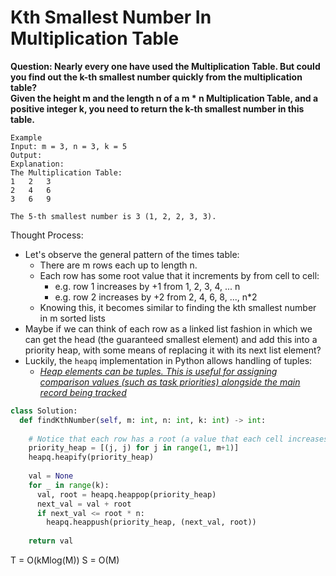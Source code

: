# Kth Smallest Number In Multiplication Table

<b>Question:  Nearly every one have used the Multiplication Table. But could you find out the k-th smallest number quickly from the multiplication table?  
Given the height m and the length n of a m * n Multiplication Table, and a positive integer k, you need to return the k-th smallest number in this table. </b>

```
Example  
Input: m = 3, n = 3, k = 5  
Output:   
Explanation:   
The Multiplication Table:  
1	2	3  
2	4	6  
3	6	9  

The 5-th smallest number is 3 (1, 2, 2, 3, 3).  
```

Thought Process:
* Let's observe the general pattern of the times table:
  * There are m rows each up to length n.
  * Each row has some root value that it increments by from cell to cell:
    * e.g. row 1 increases by +1 from 1, 2, 3, 4, ... n
    * e.g. row 2 increases by +2 from 2, 4, 6, 8, ..., n*2
  * Knowing this, it becomes similar to finding the kth smallest number in m sorted lists
* Maybe if we can think of each row as a linked list fashion in which we can get the head (the guaranteed smallest element) and add this into a priority heap, with some means of replacing it with its next list element?
* Luckily, the `heapq` implementation in Python allows handling of tuples:
  * <i>[Heap elements can be tuples. This is useful for assigning comparison values (such as task priorities) alongside the main record being tracked](https://docs.python.org/2/library/heapq.html#basic-examples)</i>


```python
class Solution:
  def findKthNumber(self, m: int, n: int, k: int) -> int:
    
    # Notice that each row has a root (a value that each cell increases by horizontally up to n-1 times)
    priority_heap = [(j, j) for j in range(1, m+1)]
    heapq.heapify(priority_heap)
  
    val = None
    for _ in range(k):
      val, root = heapq.heappop(priority_heap)
      next_val = val + root
      if next_val <= root * n:
        heapq.heappush(priority_heap, (next_val, root))
    
    return val
```

T = O(kMlog(M))
S = O(M)
